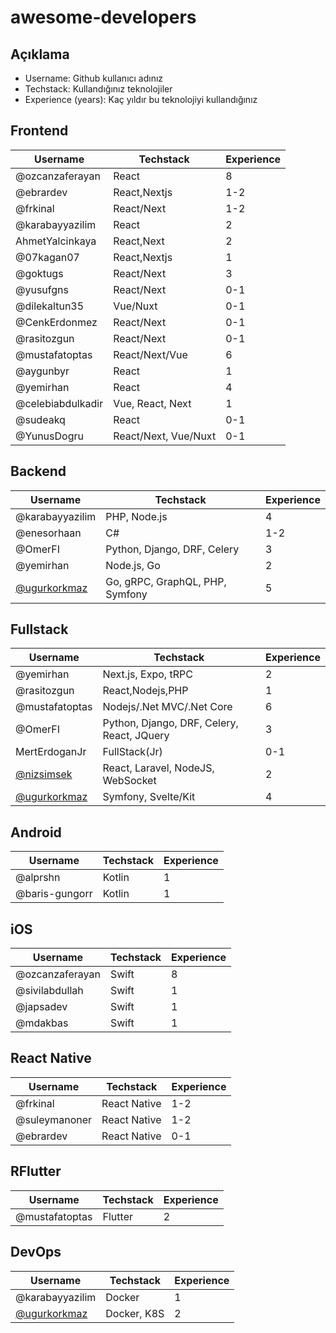 # awesome-developers

## Açıklama

- Username: Github kullanıcı adınız
- Techstack: Kullandığınız teknolojiler
- Experience (years): Kaç yıldır bu teknolojiyi kullandığınız


## Frontend
| Username        | Techstack    | Experience |
|-----------------|--------------| ---------- |
| @ozcanzaferayan | React        | 8          |
| @ebrardev       | React,Nextjs | 1-2     |
| @frkinal        | React/Next| 1-2        |
| @karabayyazilim | React     | 2          |
| AhmetYalcinkaya | React,Next   | 2         |
| @07kagan07      | React,Nextjs | 1        |
| @goktugs        | React/Next   | 3         |
| @yusufgns       | React/Next   | 0-1        |
| @dilekaltun35   | Vue/Nuxt     | 0-1        |
| @CenkErdonmez   | React/Next| 0-1        |
| @rasitozgun | React/Next | 0-1        |
| @mustafatoptas  | React/Next/Vue| 6          |
| @aygunbyr       | React     | 1          |
| @yemirhan       | React     | 4          |
|@celebiabdulkadir|Vue, React, Next | 1     |
| @sudeakq        | React        | 0-1        |
| @YunusDogru   | React/Next, Vue/Nuxt| 0-1|


## Backend
| Username        | Techstack | Experience |
| --------------- | --------- | ---------- |
| @karabayyazilim | PHP, Node.js | 4       |
| @enesorhaan     | C#        | 1-2        |
| @OmerFI         | Python, Django, DRF, Celery | 3 |
| @yemirhan       | Node.js, Go      | 2    |
| [@ugurkorkmaz](https://github.com/ugurkorkmaz) | Go, gRPC, GraphQL, PHP, Symfony | 5 |

## Fullstack

| Username        | Techstack    | Experience |
| --------------- | ------------ | ---------- 
| @yemirhan | Next.js, Expo, tRPC | 2       |
| @rasitozgun        | React,Nodejs,PHP | 1          |
| @mustafatoptas  | Nodejs/.Net MVC/.Net Core | 6          |
| @OmerFI         | Python, Django, DRF, Celery, React, JQuery | 3 |
| MertErdoganJr   | FullStack(Jr)  | 0-1 |
| [@nizsimsek](https://github.com/nizsimsek) | React, Laravel, NodeJS, WebSocket | 2 |
| [@ugurkorkmaz](https://github.com/ugurkorkmaz) | Symfony, Svelte/Kit | 4 |

## Android
| Username        | Techstack | Experience |
| --------------- | --------- | ---------- |
| @alprshn		  | Kotlin    | 1          |
| @baris-gungorr  | Kotlin     |  1         |

## iOS
| Username        | Techstack  | Experience |
| --------------- | ---------- | ---------- |
| @ozcanzaferayan | Swift      | 8          |
| @sivilabdullah  | Swift      | 1          |
| @japsadev       | Swift      | 1          |
| @mdakbas        | Swift      | 1          |

## React Native
| Username        | Techstack | Experience |
| --------------- | --------- | ---------- |
| @frkinal        | React Native| 1-2      |
| @suleymanoner   | React Native | 1-2     |
| @ebrardev       | React Native | 0-1      |

## RFlutter
| Username        | Techstack | Experience |
| --------------- | --------- | ---------- |
| @mustafatoptas  | Flutter | 2             |


## DevOps
| Username        | Techstack  | Experience |
| --------------- | ---------- | ---------- 
| @karabayyazilim | Docker     | 1          |
| [@ugurkorkmaz](https://github.com/ugurkorkmaz) | Docker, K8S | 2 |

